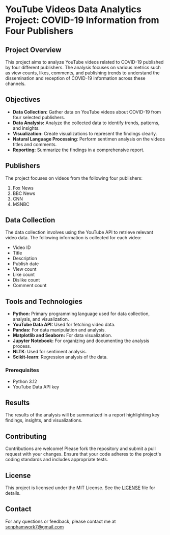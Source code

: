 # YouTube Videos Data Analytics Project: COVID-19 Information from Four Publishers

## Project Overview

This project aims to analyze YouTube videos related to COVID-19 published by four different publishers. The analysis focuses on various metrics such as view counts, likes, comments, and publishing trends to understand the dissemination and reception of COVID-19 information across these channels.

## Objectives

- **Data Collection:** Gather data on YouTube videos about COVID-19 from four selected publishers.
- **Data Analysis:** Analyze the collected data to identify trends, patterns, and insights.
- **Visualization:** Create visualizations to represent the findings clearly.
- **Natural Language Processing**: Perform sentimen analysis on the videos titles and comments.
- **Reporting:** Summarize the findings in a comprehensive report.

## Publishers

The project focuses on videos from the following four publishers:

1. Fox News
2. BBC News
3. CNN
4. MSNBC

## Data Collection

The data collection involves using the YouTube API to retrieve relevant video data. The following information is collected for each video:

- Video ID
- Title
- Description
- Publish date
- View count
- Like count
- Dislike count
- Comment count


## Tools and Technologies

- **Python:** Primary programming language used for data collection, analysis, and visualization.
- **YouTube Data API:** Used for fetching video data.
- **Pandas:** For data manipulation and analysis.
- **Matplotlib and Seaborn:** For data visualization.
- **Jupyter Notebook:** For organizing and documenting the analysis process.
- **NLTK**: Used for sentiment analysis.
- **Scikit-learn**: Regression analysis of the data.


### Prerequisites

- Python 3.12
- YouTube Data API key


## Results

The results of the analysis will be summarized in a report highlighting key findings, insights, and visualizations. 

## Contributing

Contributions are welcome! Please fork the repository and submit a pull request with your changes. Ensure that your code adheres to the project's coding standards and includes appropriate tests.

## License

This project is licensed under the MIT License. See the [LICENSE](LICENSE) file for details.

## Contact

For any questions or feedback, please contact me at sonphamwork7@gmail.com

